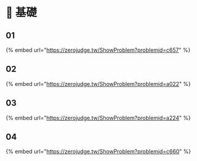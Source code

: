 # 🐌 基礎

## 01

{% embed url="https://zerojudge.tw/ShowProblem?problemid=c657" %}

## 02

{% embed url="https://zerojudge.tw/ShowProblem?problemid=a022" %}

## 03

{% embed url="https://zerojudge.tw/ShowProblem?problemid=a224" %}

## 04

{% embed url="https://zerojudge.tw/ShowProblem?problemid=c660" %}



##
